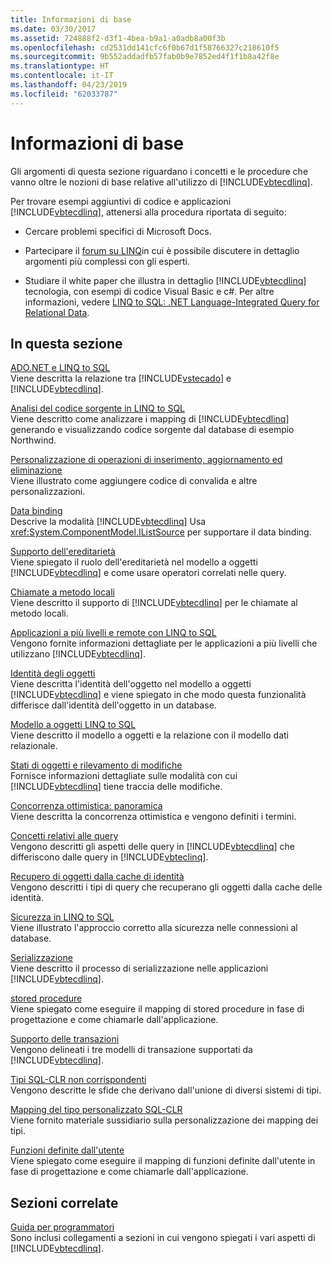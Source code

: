```yaml
---
title: Informazioni di base
ms.date: 03/30/2017
ms.assetid: 724888f2-d3f1-4bea-b9a1-a0adb8a00f3b
ms.openlocfilehash: cd2531dd141cfc6f0b67d1f58766327c218610f5
ms.sourcegitcommit: 9b552addadfb57fab0b9e7852ed4f1f1b8a42f8e
ms.translationtype: HT
ms.contentlocale: it-IT
ms.lasthandoff: 04/23/2019
ms.locfileid: "62033787"
---
```

# <a name="background-information"></a>Informazioni di base
Gli argomenti di questa sezione riguardano i concetti e le procedure che vanno oltre le nozioni di base relative all'utilizzo di [!INCLUDE[vbtecdlinq](../../../../../../includes/vbtecdlinq-md.md)].  
  
 Per trovare esempi aggiuntivi di codice e applicazioni [!INCLUDE[vbtecdlinq](../../../../../../includes/vbtecdlinq-md.md)], attenersi alla procedura riportata di seguito:  
  
- Cercare problemi specifici di Microsoft Docs.  
  
- Partecipare il [forum su LINQ](https://go.microsoft.com/fwlink/?LinkId=76488)in cui è possibile discutere in dettaglio argomenti più complessi con gli esperti.  
  
- Studiare il white paper che illustra in dettaglio [!INCLUDE[vbtecdlinq](../../../../../../includes/vbtecdlinq-md.md)] tecnologia, con esempi di codice Visual Basic e c#. Per altre informazioni, vedere [LINQ to SQL: .NET Language-Integrated Query for Relational Data](https://go.microsoft.com/fwlink/?LinkId=93205).  
  
## <a name="in-this-section"></a>In questa sezione  
 [ADO.NET e LINQ to SQL](../../../../../../docs/framework/data/adonet/sql/linq/ado-net-and-linq-to-sql.md)  
 Viene descritta la relazione tra [!INCLUDE[vstecado](../../../../../../includes/vstecado-md.md)] e [!INCLUDE[vbtecdlinq](../../../../../../includes/vbtecdlinq-md.md)].  
  
 [Analisi del codice sorgente in LINQ to SQL](../../../../../../docs/framework/data/adonet/sql/linq/analyzing-linq-to-sql-source-code.md)  
 Viene descritto come analizzare i mapping di [!INCLUDE[vbtecdlinq](../../../../../../includes/vbtecdlinq-md.md)] generando e visualizzando codice sorgente dal database di esempio Northwind.  
  
 [Personalizzazione di operazioni di inserimento, aggiornamento ed eliminazione](../../../../../../docs/framework/data/adonet/sql/linq/customizing-insert-update-and-delete-operations.md)  
 Viene illustrato come aggiungere codice di convalida e altre personalizzazioni.  
  
 [Data binding](../../../../../../docs/framework/data/adonet/sql/linq/data-binding.md)  
 Descrive la modalità [!INCLUDE[vbtecdlinq](../../../../../../includes/vbtecdlinq-md.md)] Usa <xref:System.ComponentModel.IListSource> per supportare il data binding.  
  
 [Supporto dell'ereditarietà](../../../../../../docs/framework/data/adonet/sql/linq/inheritance-support.md)  
 Viene spiegato il ruolo dell'ereditarietà nel modello a oggetti [!INCLUDE[vbtecdlinq](../../../../../../includes/vbtecdlinq-md.md)] e come usare operatori correlati nelle query.  
  
 [Chiamate a metodo locali](../../../../../../docs/framework/data/adonet/sql/linq/local-method-calls.md)  
 Viene descritto il supporto di [!INCLUDE[vbtecdlinq](../../../../../../includes/vbtecdlinq-md.md)] per le chiamate al metodo locali.  
  
 [Applicazioni a più livelli e remote con LINQ to SQL](../../../../../../docs/framework/data/adonet/sql/linq/n-tier-and-remote-applications-with-linq-to-sql.md)  
 Vengono fornite informazioni dettagliate per le applicazioni a più livelli che utilizzano [!INCLUDE[vbtecdlinq](../../../../../../includes/vbtecdlinq-md.md)].  
  
 [Identità degli oggetti](../../../../../../docs/framework/data/adonet/sql/linq/object-identity.md)  
 Viene descritta l'identità dell'oggetto nel modello a oggetti [!INCLUDE[vbtecdlinq](../../../../../../includes/vbtecdlinq-md.md)] e viene spiegato in che modo questa funzionalità differisce dall'identità dell'oggetto in un database.  
  
 [Modello a oggetti LINQ to SQL](../../../../../../docs/framework/data/adonet/sql/linq/the-linq-to-sql-object-model.md)  
 Viene descritto il modello a oggetti e la relazione con il modello dati relazionale.  
  
 [Stati di oggetti e rilevamento di modifiche](../../../../../../docs/framework/data/adonet/sql/linq/object-states-and-change-tracking.md)  
 Fornisce informazioni dettagliate sulle modalità con cui [!INCLUDE[vbtecdlinq](../../../../../../includes/vbtecdlinq-md.md)] tiene traccia delle modifiche.  
  
 [Concorrenza ottimistica: panoramica](../../../../../../docs/framework/data/adonet/sql/linq/optimistic-concurrency-overview.md)  
 Viene descritta la concorrenza ottimistica e vengono definiti i termini.  
  
 [Concetti relativi alle query](../../../../../../docs/framework/data/adonet/sql/linq/query-concepts.md)  
 Vengono descritti gli aspetti delle query in [!INCLUDE[vbtecdlinq](../../../../../../includes/vbtecdlinq-md.md)] che differiscono dalle query in [!INCLUDE[vbteclinq](../../../../../../includes/vbteclinq-md.md)].  
  
 [Recupero di oggetti dalla cache di identità](../../../../../../docs/framework/data/adonet/sql/linq/retrieving-objects-from-the-identity-cache.md)  
 Vengono descritti i tipi di query che recuperano gli oggetti dalla cache delle identità.  
  
 [Sicurezza in LINQ to SQL](../../../../../../docs/framework/data/adonet/sql/linq/security-in-linq-to-sql.md)  
 Viene illustrato l'approccio corretto alla sicurezza nelle connessioni al database.  
  
 [Serializzazione](../../../../../../docs/framework/data/adonet/sql/linq/serialization.md)  
 Viene descritto il processo di serializzazione nelle applicazioni [!INCLUDE[vbtecdlinq](../../../../../../includes/vbtecdlinq-md.md)].  
  
 [stored procedure](../../../../../../docs/framework/data/adonet/sql/linq/stored-procedures.md)  
 Viene spiegato come eseguire il mapping di stored procedure in fase di progettazione e come chiamarle dall'applicazione.  
  
 [Supporto delle transazioni](../../../../../../docs/framework/data/adonet/sql/linq/transaction-support.md)  
 Vengono delineati i tre modelli di transazione supportati da [!INCLUDE[vbtecdlinq](../../../../../../includes/vbtecdlinq-md.md)].  
  
 [Tipi SQL-CLR non corrispondenti](../../../../../../docs/framework/data/adonet/sql/linq/sql-clr-type-mismatches.md)  
 Vengono descritte le sfide che derivano dall'unione di diversi sistemi di tipi.  
  
 [Mapping del tipo personalizzato SQL-CLR](../../../../../../docs/framework/data/adonet/sql/linq/sql-clr-custom-type-mappings.md)  
 Viene fornito materiale sussidiario sulla personalizzazione dei mapping dei tipi.  
  
 [Funzioni definite dall'utente](../../../../../../docs/framework/data/adonet/sql/linq/user-defined-functions.md)  
 Viene spiegato come eseguire il mapping di funzioni definite dall'utente in fase di progettazione e come chiamarle dall'applicazione.  
  
## <a name="related-sections"></a>Sezioni correlate  
 [Guida per programmatori](../../../../../../docs/framework/data/adonet/sql/linq/programming-guide.md)  
 Sono inclusi collegamenti a sezioni in cui vengono spiegati i vari aspetti di [!INCLUDE[vbtecdlinq](../../../../../../includes/vbtecdlinq-md.md)].
